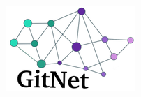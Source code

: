 ![alt text](https://github.com/abetancordelrosario/GitNet/blob/main/docs/images/logo-recortado.png)
